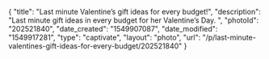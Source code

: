 {
    "title": "Last minute Valentine’s gift ideas for every budget!",
    "description": "Last minute gift ideas in every budget for her Valentine’s Day. ",
    "photoId": "202521840",
    "date_created": "1549907087",
    "date_modified": "1549917281",
    "type": "captivate",
    "layout": "photo",
    "url": "\/p\/last-minute-valentines-gift-ideas-for-every-budget\/202521840"
}